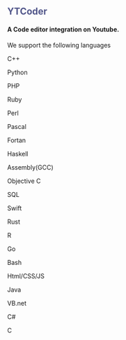 <body>
<h2 style="color: #53588b;">
  YTCoder
</h2>
<h4>
  A Code editor integration on Youtube.
</h4>
<p>
  We support the following languages
</p>
<p>C++</p>
<p>Python</p>
<p>PHP</p>
<p>Ruby</p>
<p>Perl</p>
<p>Pascal</p>
<p>Fortan</p>
<p>Haskell</p>
<p>Assembly(GCC)</p>
<p>Objective C</p>
<p>SQL</p>
<p>Swift</p>
<p>Rust</p>
<p>R</p>
<p>Go</p>
<p>Bash</p>
<p>Html/CSS/JS</p>
<p>Java</p>
<p>VB.net</p>
<p>C#</p>
<p>C</p>
</body>
